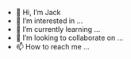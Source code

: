 - 👋 Hi, I’m Jack
- 👀 I’m interested in ...
- 🌱 I’m currently learning ...
- 💞️ I’m looking to collaborate on ...
- 📫 How to reach me ...


